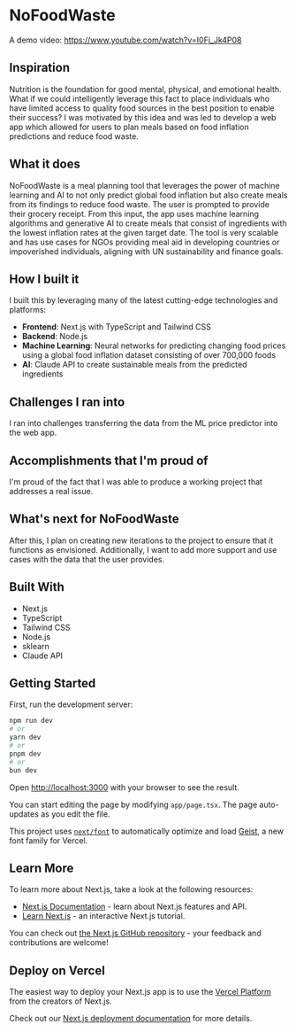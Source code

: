 # NoFoodWaste

A demo video: https://www.youtube.com/watch?v=I0Fj_Jk4P08

## Inspiration
Nutrition is the foundation for good mental, physical, and emotional health. What if we could intelligently leverage this fact to place individuals who have limited access to quality food sources in the best position to enable their success? I was motivated by this idea and was led to develop a web app which allowed for users to plan meals based on food inflation predictions and reduce food waste.

## What it does
NoFoodWaste is a meal planning tool that leverages the power of machine learning and AI to not only predict global food inflation but also create meals from its findings to reduce food waste. The user is prompted to provide their grocery receipt. From this input, the app uses machine learning algorithms and generative AI to create meals that consist of ingredients with the lowest inflation rates at the given target date. The tool is very scalable and has use cases for NGOs providing meal aid in developing countries or impoverished individuals, aligning with UN sustainability and finance goals.

## How I built it
I built this by leveraging many of the latest cutting-edge technologies and platforms:
- **Frontend**: Next.js with TypeScript and Tailwind CSS
- **Backend**: Node.js
- **Machine Learning**: Neural networks for predicting changing food prices using a global food inflation dataset consisting of over 700,000 foods
- **AI**: Claude API to create sustainable meals from the predicted ingredients

## Challenges I ran into
I ran into challenges transferring the data from the ML price predictor into the web app.

## Accomplishments that I'm proud of
I'm proud of the fact that I was able to produce a working project that addresses a real issue.

## What's next for NoFoodWaste
After this, I plan on creating new iterations to the project to ensure that it functions as envisioned. Additionally, I want to add more support and use cases with the data that the user provides.

## Built With
- Next.js
- TypeScript
- Tailwind CSS
- Node.js
- sklearn
- Claude API

## Getting Started

First, run the development server:

```bash
npm run dev
# or
yarn dev
# or
pnpm dev
# or
bun dev
```

Open [http://localhost:3000](http://localhost:3000) with your browser to see the result.

You can start editing the page by modifying `app/page.tsx`. The page auto-updates as you edit the file.

This project uses [`next/font`](https://nextjs.org/docs/app/building-your-application/optimizing/fonts) to automatically optimize and load [Geist](https://vercel.com/font), a new font family for Vercel.

## Learn More

To learn more about Next.js, take a look at the following resources:

- [Next.js Documentation](https://nextjs.org/docs) - learn about Next.js features and API.
- [Learn Next.js](https://nextjs.org/learn) - an interactive Next.js tutorial.

You can check out [the Next.js GitHub repository](https://github.com/vercel/next.js) - your feedback and contributions are welcome!

## Deploy on Vercel

The easiest way to deploy your Next.js app is to use the [Vercel Platform](https://vercel.com/new?utm_medium=default-template&filter=next.js&utm_source=create-next-app&utm_campaign=create-next-app-readme) from the creators of Next.js.

Check out our [Next.js deployment documentation](https://nextjs.org/docs/app/building-your-application/deploying) for more details.
